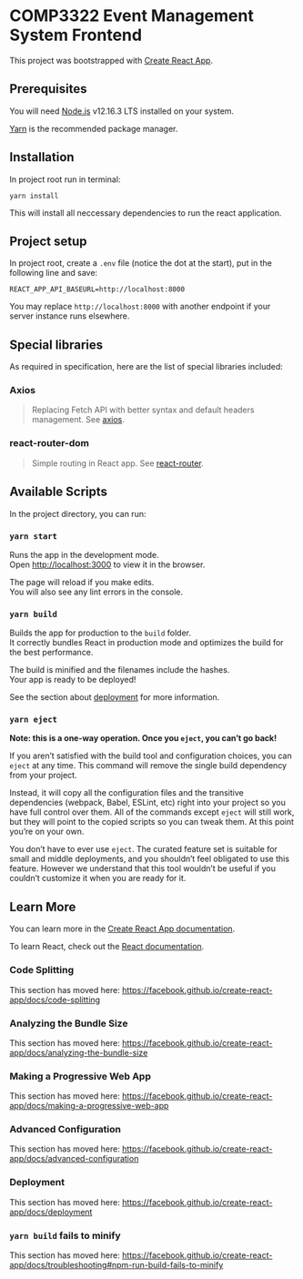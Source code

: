 # COMP3322 Event Management System Frontend

This project was bootstrapped with [Create React App](https://github.com/facebook/create-react-app).

## Prerequisites

You will need [Node.js](https://nodejs.org/en/) v12.16.3 LTS installed on your system.

[Yarn](https://classic.yarnpkg.com/en/) is the recommended package manager.

## Installation

In project root run in terminal:

```
yarn install
```

This will install all neccessary dependencies to run the react application.

## Project setup

In project root, create a `.env` file (notice the dot at the start), put in the following line and save:

```
REACT_APP_API_BASEURL=http://localhost:8000
```

You may replace `http://localhost:8000` with another endpoint if your server instance runs elsewhere.

## Special libraries

As required in specification, here are the list of special libraries included:

### Axios

>Replacing Fetch API with better syntax and default headers management. See [axios](https://github.com/axios/axios#readme).

### react-router-dom

>Simple routing in React app. See [react-router](https://github.com/ReactTraining/react-router/tree/master/packages/react-router-dom#readme).

## Available Scripts

In the project directory, you can run:

### `yarn start`

Runs the app in the development mode.<br />
Open [http://localhost:3000](http://localhost:3000) to view it in the browser.

The page will reload if you make edits.<br />
You will also see any lint errors in the console.

### `yarn build`

Builds the app for production to the `build` folder.<br />
It correctly bundles React in production mode and optimizes the build for the best performance.

The build is minified and the filenames include the hashes.<br />
Your app is ready to be deployed!

See the section about [deployment](https://facebook.github.io/create-react-app/docs/deployment) for more information.

### `yarn eject`

**Note: this is a one-way operation. Once you `eject`, you can’t go back!**

If you aren’t satisfied with the build tool and configuration choices, you can `eject` at any time. This command will remove the single build dependency from your project.

Instead, it will copy all the configuration files and the transitive dependencies (webpack, Babel, ESLint, etc) right into your project so you have full control over them. All of the commands except `eject` will still work, but they will point to the copied scripts so you can tweak them. At this point you’re on your own.

You don’t have to ever use `eject`. The curated feature set is suitable for small and middle deployments, and you shouldn’t feel obligated to use this feature. However we understand that this tool wouldn’t be useful if you couldn’t customize it when you are ready for it.

## Learn More

You can learn more in the [Create React App documentation](https://facebook.github.io/create-react-app/docs/getting-started).

To learn React, check out the [React documentation](https://reactjs.org/).

### Code Splitting

This section has moved here: https://facebook.github.io/create-react-app/docs/code-splitting

### Analyzing the Bundle Size

This section has moved here: https://facebook.github.io/create-react-app/docs/analyzing-the-bundle-size

### Making a Progressive Web App

This section has moved here: https://facebook.github.io/create-react-app/docs/making-a-progressive-web-app

### Advanced Configuration

This section has moved here: https://facebook.github.io/create-react-app/docs/advanced-configuration

### Deployment

This section has moved here: https://facebook.github.io/create-react-app/docs/deployment

### `yarn build` fails to minify

This section has moved here: https://facebook.github.io/create-react-app/docs/troubleshooting#npm-run-build-fails-to-minify
